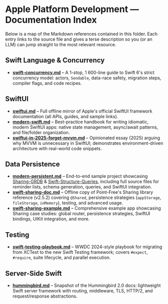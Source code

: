 # Apple Platform Development — Documentation Index

Below is a map of the Markdown references contained in this folder.  Each entry links to the source file and gives a terse description so you (or an LLM) can jump straight to the most relevant resource.

## Swift Language & Concurrency

- **[swift-concurrency.md](swift-concurrency.md)** – A 1-stop, 1 600-line guide to Swift 6's strict concurrency model: actors, `Sendable`, data-race safety, migration steps, compiler flags, and code recipes.

## SwiftUI

- **[swiftui.md](swiftui.md)** – Full offline mirror of Apple's official SwiftUI framework documentation (all APIs, guides, and sample links).
- **[modern-swift.md](modern-swift.md)** – Best-practice handbook for writing idiomatic, modern SwiftUI apps: native state management, async/await patterns, and file/folder organization.
- **[swiftui-in-2025-forget-mvvm.md](swiftui-in-2025-forget-mvvm.md)** – Opinionated essay (2025) arguing why MVVM is unnecessary in SwiftUI; demonstrates environment-driven architecture with real-world code snippets.

## Data Persistence

- **[modern-persistent.md](modern-persistent.md)** – End-to-end sample project showcasing [Sharing-GRDB](https://github.com/pointfreeco/sharing-grdb) & [Swift-Structure-Queries](https://github.com/pointfreeco/swift-structured-queries), including full source files for reminder lists, schema generation, queries, and SwiftUI integration.
- **[swift-sharing-doc.md](swift-sharing-doc.md)** – Offline copy of Point-Free's Sharing library reference (v2.5.2) covering `@Shared`, persistence strategies (`appStorage`, `fileStorage`, `inMemory`), testing, and advanced usage.
- **[swift-sharing-example.md](swift-sharing-example.md)** – Comprehensive example app showcasing Sharing case studies: global router, persistence strategies, SwiftUI bindings, UIKit integration, and more.

## Testing

- **[swift-testing-playbook.md](swift-testing-playbook.md)** – WWDC 2024-style playbook for migrating from XCTest to the new Swift Testing framework; covers `#expect`, `#require`, suite lifecycle, and parallel execution.

## Server-Side Swift

- **[hummingbird.md](hummingbird.md)** – Snapshot of the Hummingbird 2.0 docs: lightweight Swift server framework with routing, middleware, TLS, HTTP/2, and request/response abstractions.
